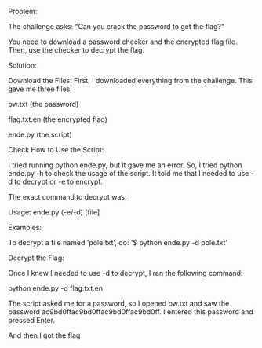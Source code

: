 Problem:

The challenge asks: "Can you crack the password to get the flag?"

You need to download a password checker and the encrypted flag file. Then, use the checker to decrypt the flag.

Solution:

Download the Files:
First, I downloaded everything from the challenge. This gave me three files:

pw.txt (the password)

flag.txt.en (the encrypted flag)

ende.py (the script)

Check How to Use the Script:

I tried running python ende.py, but it gave me an error. So, I tried python ende.py -h to check the usage of the script. It told me that I needed to use -d to decrypt or -e to encrypt.

The exact command to decrypt was:

Usage: ende.py (-e/-d) [file]

Examples:

  To decrypt a file named 'pole.txt', do: '$ python ende.py -d pole.txt'
  
Decrypt the Flag:

Once I knew I needed to use -d to decrypt, I ran the following command:

python ende.py -d flag.txt.en

The script asked me for a password, so I opened pw.txt and saw the password ac9bd0ffac9bd0ffac9bd0ffac9bd0ff. I entered this password and pressed Enter.

And then I got the flag
